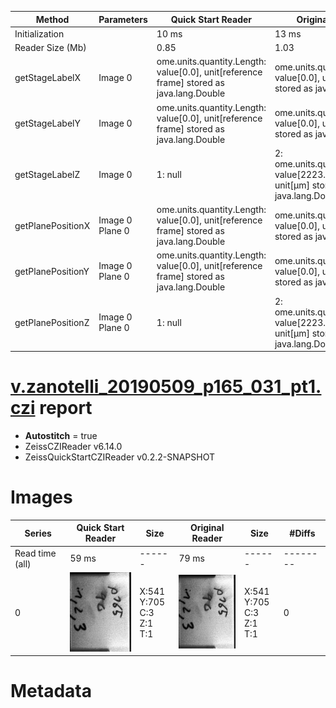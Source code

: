 |  Method            | Parameters       | Quick Start Reader | Original Reader | Delta  |
| -------------------|------------------|--------------------|-----------------|------- |
| Initialization     |                  |10 ms|13 ms|        |
| Reader Size (Mb)     |                  |0.85|1.03|        |
| getStageLabelX| Image 0 | ome.units.quantity.Length: value[0.0], unit[reference frame] stored as java.lang.Double| ome.units.quantity.Length: value[0.0], unit[µm] stored as java.lang.Double| |
| getStageLabelY| Image 0 | ome.units.quantity.Length: value[0.0], unit[reference frame] stored as java.lang.Double| ome.units.quantity.Length: value[0.0], unit[µm] stored as java.lang.Double| |
| getStageLabelZ| Image 0 |  1: null| 2: ome.units.quantity.Length: value[2223.831], unit[µm] stored as java.lang.Double |
| getPlanePositionX| Image 0 Plane 0 | ome.units.quantity.Length: value[0.0], unit[reference frame] stored as java.lang.Double| ome.units.quantity.Length: value[0.0], unit[µm] stored as java.lang.Double| |
| getPlanePositionY| Image 0 Plane 0 | ome.units.quantity.Length: value[0.0], unit[reference frame] stored as java.lang.Double| ome.units.quantity.Length: value[0.0], unit[µm] stored as java.lang.Double| |
| getPlanePositionZ| Image 0 Plane 0 |  1: null| 2: ome.units.quantity.Length: value[2223.831], unit[µm] stored as java.lang.Double |
# [v.zanotelli_20190509_p165_031_pt1.czi](https://zenodo.org/record/3991919/files/v.zanotelli_20190509_p165_031_pt1.czi) report
 - **Autostitch** = true
 - ZeissCZIReader v6.14.0
 - ZeissQuickStartCZIReader v0.2.2-SNAPSHOT

# Images 

| Series            | Quick Start Reader | Size | Original Reader | Size | #Diffs |
|-------------------|--------------------|------|-----------------|------|--------|
| Read time (all)   |59 ms|------|79 ms|------|--------|
|0|![v.zanotelli_20190509_p165_031_pt1.quick_true.flat_true.stitch_true.series_0.jpg](v.zanotelli_20190509_p165_031_pt1/v.zanotelli_20190509_p165_031_pt1.quick_true.flat_true.stitch_true.series_0.jpg)|X:541<br>Y:705<br>C:3<br>Z:1<br>T:1|![v.zanotelli_20190509_p165_031_pt1.quick_false.flat_true.stitch_true.series_0.jpg](v.zanotelli_20190509_p165_031_pt1/v.zanotelli_20190509_p165_031_pt1.quick_false.flat_true.stitch_true.series_0.jpg)|X:541<br>Y:705<br>C:3<br>Z:1<br>T:1|0|

# Metadata

